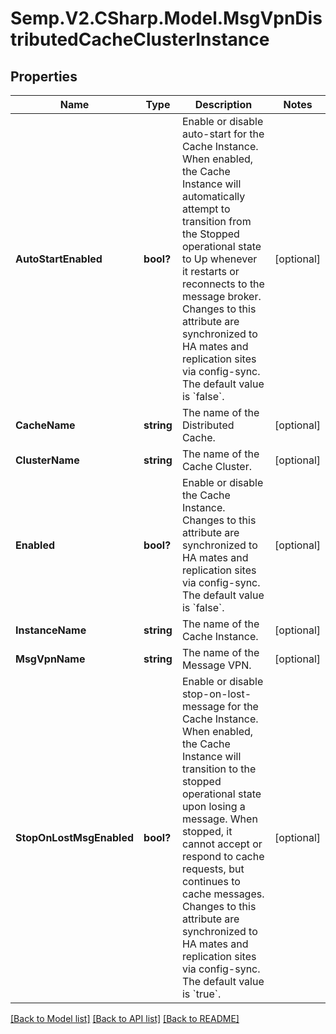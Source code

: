 # Semp.V2.CSharp.Model.MsgVpnDistributedCacheClusterInstance
## Properties

Name | Type | Description | Notes
------------ | ------------- | ------------- | -------------
**AutoStartEnabled** | **bool?** | Enable or disable auto-start for the Cache Instance. When enabled, the Cache Instance will automatically attempt to transition from the Stopped operational state to Up whenever it restarts or reconnects to the message broker. Changes to this attribute are synchronized to HA mates and replication sites via config-sync. The default value is &#x60;false&#x60;. | [optional] 
**CacheName** | **string** | The name of the Distributed Cache. | [optional] 
**ClusterName** | **string** | The name of the Cache Cluster. | [optional] 
**Enabled** | **bool?** | Enable or disable the Cache Instance. Changes to this attribute are synchronized to HA mates and replication sites via config-sync. The default value is &#x60;false&#x60;. | [optional] 
**InstanceName** | **string** | The name of the Cache Instance. | [optional] 
**MsgVpnName** | **string** | The name of the Message VPN. | [optional] 
**StopOnLostMsgEnabled** | **bool?** | Enable or disable stop-on-lost-message for the Cache Instance. When enabled, the Cache Instance will transition to the stopped operational state upon losing a message. When stopped, it cannot accept or respond to cache requests, but continues to cache messages. Changes to this attribute are synchronized to HA mates and replication sites via config-sync. The default value is &#x60;true&#x60;. | [optional] 

[[Back to Model list]](../README.md#documentation-for-models) [[Back to API list]](../README.md#documentation-for-api-endpoints) [[Back to README]](../README.md)

